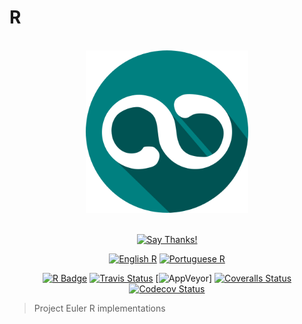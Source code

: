 # R

<div align="center">
<br>
<img src="../../../logo/logo.png" width=260 height=260/>
<br>
<br>

[![Say Thanks!](https://img.shields.io/badge/Say%20Thanks-!-1EAEDB.svg?longCache=true&style=for-the-badge)](https://saythanks.io/to/Fazendaaa)

[![English R](https://img.shields.io/badge/Language-EN-blue.svg?longCache=true&style=for-the-badge)](./R.md)
[![Portuguese R](https://img.shields.io/badge/Linguagem-PT-green.svg?longCache=true&style=for-the-badge)](./R.PT.md)

[![R Badge](https://img.shields.io/badge/R-0/627-5e35b1.svg?longCache=true&style=flat-square)](../../../src/r/)
[![Travis Status](https://img.shields.io/travis/Fazendaaa/project-euler.svg?style=flat-square)](https://travis-ci.org/Fazendaaa/project-euler)
[![AppVeyor](https://img.shields.io/appveyor/ci/:user/:repo.svg?style=flat-square)]
[![Coveralls Status](https://img.shields.io/coveralls/github/Fazendaaa/project-euler.svg?style=flat-square)](https://coveralls.io/github/Fazendaaa/project-euler?branch=master)
[![Codecov Status](https://img.shields.io/codecov/c/github/Fazendaaa/project-euler.svg?style=flat-square)](https://codecov.io/gh/Fazendaaa/project-euler)

</div>

> Project Euler R implementations
